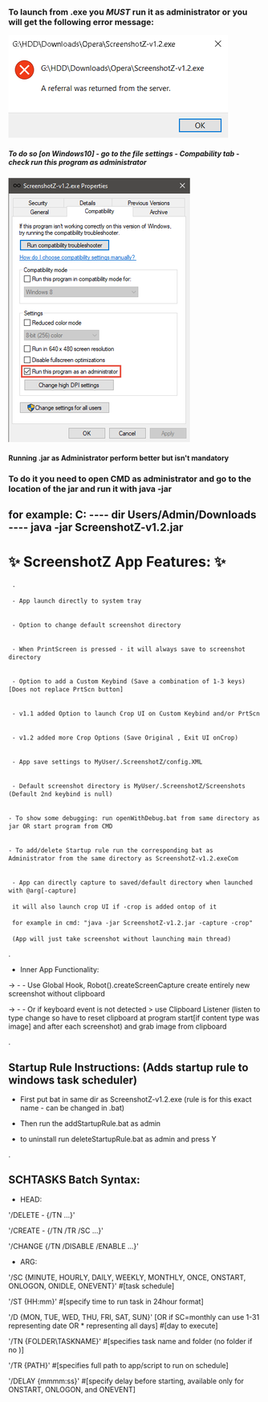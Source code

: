 
### To launch from .exe you *MUST* run it as administrator or you will get the following error message:

![alt text](https://github.com/Araxeus/ScreenshotZ/blob/master/resources/NoAdminRights.png?raw=true)

##### To do so [on Windows10] - go to the file settings - Compability tab - check run this program as administrator

![alt text](https://github.com/Araxeus/ScreenshotZ/blob/master/resources/RunAsAdmin.png?raw=true)

#### Running .jar as Administrator perform better but isn't mandatory ####
### To do it you need to open CMD as administrator and go to the location of the jar and run it with java -jar
## for example: C: ---- dir Users/Admin/Downloads ---- java -jar ScreenshotZ-v1.2.jar


#  :sparkles: ScreenshotZ App Features: :sparkles:


     .
     
     - App launch directly to system tray


     - Option to change default screenshot directory


     - When PrintScreen is pressed - it will always save to screenshot directory


     - Option to add a Custom Keybind (Save a combination of 1-3 keys) [Does not replace PrtScn button]
     
     
     - v1.1 added Option to launch Crop UI on Custom Keybind and/or PrtScn
     
     
     - v1.2 added more Crop Options (Save Original , Exit UI onCrop)


     - App save settings to MyUser/.ScreenshotZ/config.XML


     - Default screenshot directory is MyUser/.ScreenshotZ/Screenshots (Default 2nd keybind is null)


    - To show some debugging: run openWithDebug.bat from same directory as jar OR start program from CMD
    
    
    - To add/delete Startup rule run the corresponding bat as Administrator from the same directory as ScreenshotZ-v1.2.exeCom


     - App can directly capture to saved/default directory when launched with @arg[-capture]
     
     it will also launch crop UI if -crop is added ontop of it
     
     for example in cmd: "java -jar ScreenshotZ-v1.2.jar -capture -crop"
     
     (App will just take screenshot without launching main thread)       
    
    
.

- Inner App Functionality:

-> - -    Use Global Hook, Robot().createScreenCapture create entirely new screenshot without clipboard

-> - -    Or if keyboard event is not detected > use Clipboard Listener (listen to type change so have to reset clipboard at program start[if content type was image] and after each screenshot) and grab image from clipboard

.

## Startup Rule Instructions: (Adds startup rule to windows task scheduler)

*	First put bat in same dir as ScreenshotZ-v1.2.exe (rule is for this exact name - can be changed in .bat)

*	Then run the addStartupRule.bat as admin
	
*	to uninstall run deleteStartupRule.bat as admin and press Y

.

## SCHTASKS Batch Syntax:
* HEAD:

'/DELETE - {/TN ...}'

'/CREATE - {/TN /TR /SC ...}'

'/CHANGE {/TN /DISABLE /ENABLE ...}'

* ARG:

'/SC {MINUTE, HOURLY, DAILY, WEEKLY, MONTHLY, ONCE, ONSTART, ONLOGON, ONIDLE, ONEVENT}' #[task schedule]

'/ST {HH:mm}' #[specify time to run task in 24hour format]

'/D {MON, TUE, WED, THU, FRI, SAT, SUN}' [OR if SC=monthly can use 1-31 representing date OR * representing all days] #[day to execute]

'/TN {FOLDER\TASKNAME}' #[specifies task name and folder (no folder if no \)]

'/TR {PATH}' #[specifies full path to app/script to run on schedule]

'/DELAY {mmmm:ss}' #[specify delay before starting, available only for ONSTART, ONLOGON, and ONEVENT]
